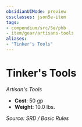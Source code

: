 ```yaml
---
obsidianUIMode: preview
cssclasses: json5e-item
tags:
- compendium/src/5e/phb
- item/gear/artisans-tools
aliases: 
- "Tinker's Tools"
---
```

# Tinker's Tools
*Artisan's Tools*  

- **Cost**: 50 gp
- **Weight**: 10.0 lbs.

*Source: SRD / Basic Rules*